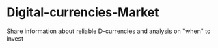 Digital-currencies-Market
=========================

Share information about reliable D-currencies and analysis on "when" to invest

